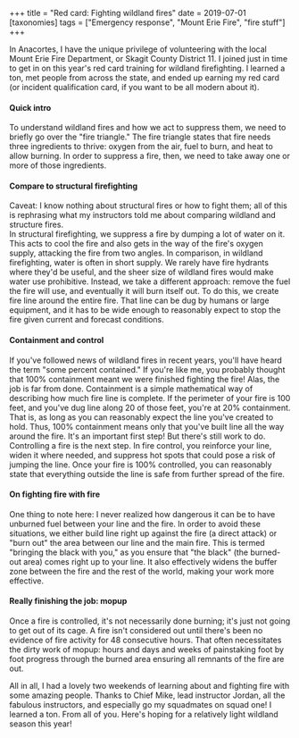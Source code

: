 +++
title = "Red card: Fighting wildland fires"
date = 2019-07-01
[taxonomies]
tags = ["Emergency response", "Mount Erie Fire", "fire stuff"]
+++
<!-- wp:paragraph -->

In Anacortes, I have the unique privilege of volunteering with the local Mount Erie Fire Department, or Skagit County District 11. I joined just in time to get in on this year's red card training for wildland firefighting. I learned a ton, met people from across the state, and ended up earning my red card (or incident qualification card, if you want to be all modern about it).

<!-- /wp:paragraph -->

<!-- wp:heading {"level":4} -->

#### Quick intro

<!-- /wp:heading -->

<!-- wp:paragraph -->

To understand wildland fires and how we act to suppress them, we need to briefly go over the "fire triangle." The fire triangle states that fire needs three ingredients to thrive: oxygen from the air, fuel to burn, and heat to allow burning. In order to suppress a fire, then, we need to take away one or more of those ingredients.

<!-- /wp:paragraph -->

<!-- wp:heading {"level":4} -->

#### Compare to structural firefighting

<!-- /wp:heading -->

<!-- wp:paragraph -->

Caveat: I know nothing about structural fires or how to fight them; all of this is rephrasing what my instructors told me about comparing wildland and structure fires.  
In structural firefighting, we suppress a fire by dumping a lot of water on it. This acts to cool the fire and also gets in the way of the fire's oxygen supply, attacking the fire from two angles. In comparison, in wildland firefighting, water is often in short supply. We rarely have fire hydrants where they'd be useful, and the sheer size of wildland fires would make water use prohibitive. Instead, we take a different approach: remove the fuel the fire will use, and eventually it will burn itself out. To do this, we create fire line around the entire fire. That line can be dug by humans or large equipment, and it has to be wide enough to reasonably expect to stop the fire given current and forecast conditions.

<!-- /wp:paragraph -->

<!-- wp:heading {"level":4} -->

#### Containment and control

<!-- /wp:heading -->

<!-- wp:paragraph -->

If you've followed news of wildland fires in recent years, you'll have heard the term "some percent contained." If you're like me, you probably thought that 100% containment meant we were finished fighting the fire! Alas, the job is far from done. Containment is a simple mathematical way of describing how much fire line is complete. If the perimeter of your fire is 100 feet, and you've dug line along 20 of those feet, you're at 20% containment. That is, as long as you can reasonably expect the line you've created to hold. Thus, 100% containment means only that you've built line all the way around the fire. It's an important first step! But there's still work to do.  
Controlling a fire is the next step. In fire control, you reinforce your line, widen it where needed, and suppress hot spots that could pose a risk of jumping the line. Once your fire is 100% controlled, you can reasonably state that everything outside the line is safe from further spread of the fire.

<!-- /wp:paragraph -->

<!-- wp:heading {"level":4} -->

#### On fighting fire with fire

<!-- /wp:heading -->

<!-- wp:paragraph -->

One thing to note here: I never realized how dangerous it can be to have unburned fuel between your line and the fire. In order to avoid these situations, we either build line right up against the fire (a direct attack) or "burn out" the area between our line and the main fire. This is termed "bringing the black with you," as you ensure that "the black" (the burned-out area) comes right up to your line. It also effectively widens the buffer zone between the fire and the rest of the world, making your work more effective.

<!-- /wp:paragraph -->

<!-- wp:heading {"level":4} -->

#### Really finishing the job: mopup

<!-- /wp:heading -->

<!-- wp:paragraph -->

Once a fire is controlled, it's not necessarily done burning; it's just not going to get out of its cage. A fire isn't considered out until there's been no evidence of fire activity for 48 consecutive hours. That often necessitates the dirty work of mopup: hours and days and weeks of painstaking foot by foot progress through the burned area ensuring all remnants of the fire are out.

<!-- /wp:paragraph -->

<!-- wp:paragraph -->

<!-- /wp:paragraph -->

<!-- wp:paragraph -->

All in all, I had a lovely two weekends of learning about and fighting fire with some amazing people. Thanks to Chief Mike, lead instructor Jordan, all the fabulous instructors, and especially go my squadmates on squad one! I learned a ton. From all of you. Here's hoping for a relatively light wildland season this year!

<!-- /wp:paragraph -->

